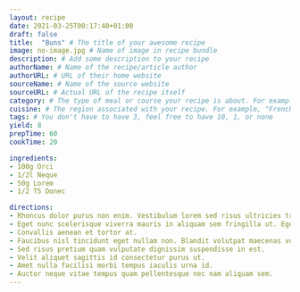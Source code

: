 ```yaml
---
layout: recipe
date: 2021-03-25T00:17:40+01:00
draft: false
title:  "Buns" # The title of your awesome recipe
image: no-image.jpg # Name of image in recipe bundle
description: # Add some description to your recipe
authorName: # Name of the recipe/article author
authorURL: # URL of their home website
sourceName: # Name of the source website
sourceURL: # Actual URL of the recipe itself
category: # The type of meal or course your recipe is about. For example: "dinner", "entree", or "dessert".
cuisine: # The region associated with your recipe. For example, "French", Mediterranean", or "American".
tags: # You don't have to have 3, feel free to have 10, 1, or none
yield: 8
prepTime: 60
cookTime: 20

ingredients:
- 100g Orci
- 1/2l Neque
- 50g Lorem
- 1/2 TS Donec

directions:
- Rhoncus dolor purus non enim. Vestibulum lorem sed risus ultricies tristique nulla aliquet enim. Amet risus nullam eget felis. Purus in mollis nunc sed id.
- Eget nunc scelerisque viverra mauris in aliquam sem fringilla ut. Eget felis eget nunc lobortis mattis aliquam faucibus purus.
- Convallis aenean et tortor at.
- Faucibus nisl tincidunt eget nullam non. Blandit volutpat maecenas volutpat blandit aliquam etiam.
- Sed risus pretium quam vulputate dignissim suspendisse in est.
- Velit aliquet sagittis id consectetur purus ut.
- Amet nulla facilisi morbi tempus iaculis urna id.
- Auctor neque vitae tempus quam pellentesque nec nam aliquam sem.
---
```

